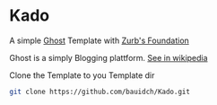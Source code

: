 # Kado
A simple [Ghost](https://ghost.org) Template with [Zurb's Foundation](http://foundation.zurb.com/)

Ghost is a simply Blogging plattform. [See in wikipedia](https://de.wikipedia.org/wiki/Ghost_(Blogging-Plattform))

Clone the Template to you Template dir
```bash
git clone https://github.com/bauidch/Kado.git
```
